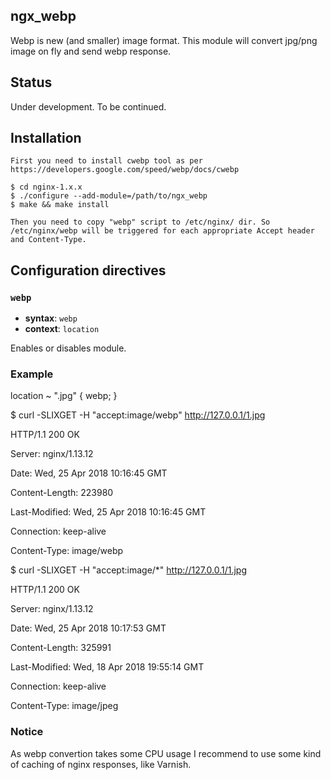 ## ngx_webp

Webp is new (and smaller) image format. This module will convert jpg/png image on fly and send webp response.

## Status

Under development. To be continued.

## Installation

    First you need to install cwebp tool as per https://developers.google.com/speed/webp/docs/cwebp

    $ cd nginx-1.x.x
    $ ./configure --add-module=/path/to/ngx_webp
    $ make && make install

    Then you need to copy "webp" script to /etc/nginx/ dir. So /etc/nginx/webp will be triggered for each appropriate Accept header and Content-Type.

## Configuration directives

### `webp`

- **syntax**: `webp`
- **context**: `location`

Enables or disables module.

### Example

location ~ "\.jpg" {
webp;
}

$ curl -SLIXGET -H "accept:image/webp" http://127.0.0.1/1.jpg

HTTP/1.1 200 OK

Server: nginx/1.13.12

Date: Wed, 25 Apr 2018 10:16:45 GMT

Content-Length: 223980

Last-Modified: Wed, 25 Apr 2018 10:16:45 GMT

Connection: keep-alive

Content-Type: image/webp



$ curl -SLIXGET -H "accept:image/*" http://127.0.0.1/1.jpg

HTTP/1.1 200 OK

Server: nginx/1.13.12

Date: Wed, 25 Apr 2018 10:17:53 GMT

Content-Length: 325991

Last-Modified: Wed, 18 Apr 2018 19:55:14 GMT

Connection: keep-alive

Content-Type: image/jpeg

### Notice
As webp convertion takes some CPU usage I recommend to use some kind of caching of nginx responses, like Varnish.
